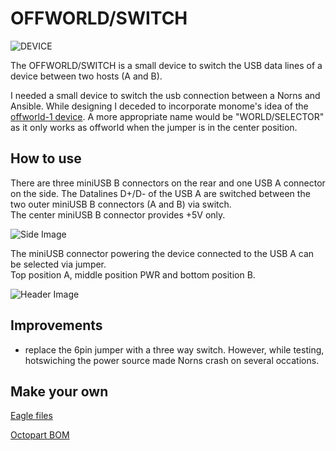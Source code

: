 # OFFWORLD/SWITCH

![DEVICE](https://github.com/sonoCircuits/Offworld-Switch/blob/master/OFFWORLD-SWITCH%20IMAGES/IMG_2401.jpg)

The OFFWORLD/SWITCH is a small device to switch the USB data lines of a device between two hosts (A and B).

I needed a small device to switch the usb connection between a Norns and Ansible. While designing I deceded to incorporate monome's idea of the [offworld-1 device](https://github.com/monome/offworld-1). A more appropriate name would be "WORLD/SELECTOR" as it only works as offworld when the jumper is in the center position.

## How to use
There are three miniUSB B connectors on the rear and one USB A connector on the side. The Datalines D+/D- of the USB A are switched between the two outer miniUSB B connectors (A and B) via switch. <br>
The center miniUSB B connector provides +5V only.

![Side Image](https://github.com/sonoCircuits/Offworld-Switch/blob/master/OFFWORLD-SWITCH%20IMAGES/OFSW_REAR.JPG)

The miniUSB connector powering the device connected to the USB A can be selected via jumper. <br>
Top position A, middle position PWR and bottom position B.

![Header Image](https://github.com/sonoCircuits/Offworld-Switch/blob/master/OFFWORLD-SWITCH%20IMAGES/OFSW_HEADER.JPG)

## Improvements

* replace the 6pin jumper with a three way switch. However, while testing, hotswiching the power source made Norns crash on several occations.

## Make your own

[Eagle files](https://github.com/sonoCircuits/Offworld-Switch/tree/master/OFFWORLD-SWITCH%20EAGLE%20FILES)

[Octopart BOM](https://octopart.com/bom-tool/UnnvVqt7)
